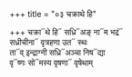 +++
title = "०३ चक्राथे हि"

+++
चक्रा᳓थे हि᳓ सध्रि᳓अङ् ना᳓म भद्रं᳓  
सध्रीचीना᳓ वृत्रहणा उत᳓ स्थः  
ता᳓व् इन्द्राग्नी सध्रि᳓अञ्चा निष᳓द्या  
वृ᳓ष्णः सो᳓मस्य वृषणा᳓ वृषेथाम्